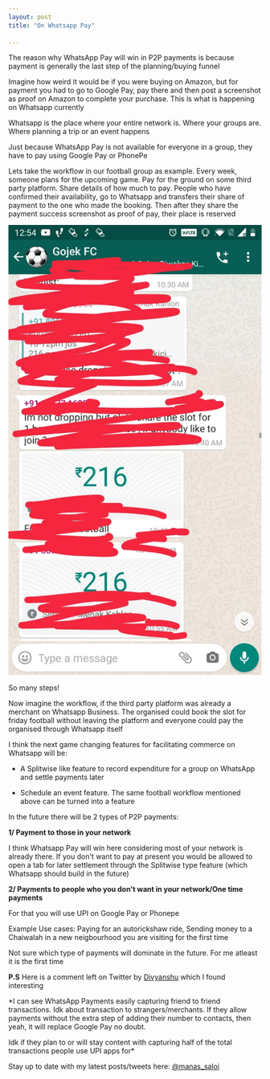 ```yaml
---
layout: post
title: "On Whatsapp Pay"

---
```


The reason why WhatsApp Pay will win in P2P payments is because payment is generally the last step of the planning/buying funnel

Imagine how weird it would be if you were buying on Amazon, but for payment you had to go to Google Pay, pay there and then post a screenshot as proof on Amazon to complete your purchase. This is what is happening on Whatsapp currently

Whatsapp is the place where your entire network is. Where your groups are. Where planning a trip or an event happens

Just because WhatsApp Pay is not available for everyone in a group, they have to pay using Google Pay or PhonePe

Lets take the workflow in our football group as example. Every week, someone plans for the upcoming game. Pay for the ground on some third party platform. Share details of how much to pay. People who have confirmed their availability, go to Whatsapp and transfers their share of payment to the one who made the booking. Then after they share the payment success screenshot as proof of pay, their place is reserved

![Whatsapp Pay](/assets/img/whatsapp_pay.png)

So many steps!

Now imagine the workflow, if the third party platform was already a merchant on Whatsapp Business. The organised could book the slot for friday football without leaving the platform and everyone could pay the organised through Whatsapp itself

I think the next game changing features for facilitating commerce on Whatsapp will be:

- A Splitwise like feature to record expenditure for a group on WhatsApp and settle payments later

- Schedule an event feature. The same football workflow mentioned above can be turned into a feature

In the future there will be 2 types of P2P payments:

**1/ Payment to those in your network**

I think Whatsapp Pay will win here considering most of your network is already there. If you don't want to pay at present you would be allowed to open a tab for later settlement through the Splitwise type feature (which Whatsapp should build in the future)

**2/ Payments to people who you don't want in your network/One time payments**

For that you will use UPI on Google Pay or Phonepe

Example Use cases: Paying for an autorickshaw ride, Sending money to a Chaiwalah in a new neigbourhood you are visiting for the first time

Not sure which type of payments will dominate in the future. For me atleast it is the first time


**P.S** Here is a comment left on Twitter by [Divyanshu](https://twitter.com/DivDagar) which I found interesting  

*I can see WhatsApp Payments easily capturing friend to friend transactions. Idk about transaction to strangers/merchants. If they allow payments without the extra step of adding their number to contacts, then yeah, it will replace Google Pay no doubt.

Idk if they plan to or will stay content with capturing half of the total transactions people use UPI apps for*

Stay up to date with my latest posts/tweets here: [@manas_saloi](http://twitter.com/manas_saloi)
